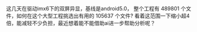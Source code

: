 这几天在驱动imx6下的双屏异显，基线是android5.0，
整个工程有 489801 个文件，如何在这个大型工程挑选出有用的 105637 个文件?
看着这范围一下缩小超4倍，能减轻不少负担，最近想着能不能借助ai进一步帮助分析呢？

